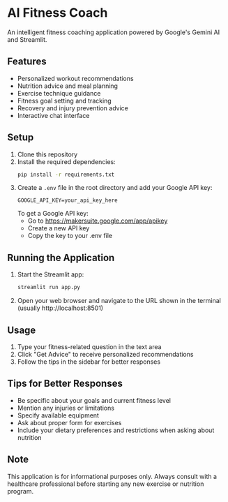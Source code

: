 # AI Fitness Coach

An intelligent fitness coaching application powered by Google's Gemini AI and Streamlit.

## Features

- Personalized workout recommendations
- Nutrition advice and meal planning
- Exercise technique guidance
- Fitness goal setting and tracking
- Recovery and injury prevention advice
- Interactive chat interface

## Setup

1. Clone this repository
2. Install the required dependencies:
   ```bash
   pip install -r requirements.txt
   ```
3. Create a `.env` file in the root directory and add your Google API key:
   ```
   GOOGLE_API_KEY=your_api_key_here
   ```
   To get a Google API key:
   - Go to https://makersuite.google.com/app/apikey
   - Create a new API key
   - Copy the key to your .env file

## Running the Application

1. Start the Streamlit app:
   ```bash
   streamlit run app.py
   ```
2. Open your web browser and navigate to the URL shown in the terminal (usually http://localhost:8501)

## Usage

1. Type your fitness-related question in the text area
2. Click "Get Advice" to receive personalized recommendations
3. Follow the tips in the sidebar for better responses

## Tips for Better Responses

- Be specific about your goals and current fitness level
- Mention any injuries or limitations
- Specify available equipment
- Ask about proper form for exercises
- Include your dietary preferences and restrictions when asking about nutrition

## Note

This application is for informational purposes only. Always consult with a healthcare professional before starting any new exercise or nutrition program. 